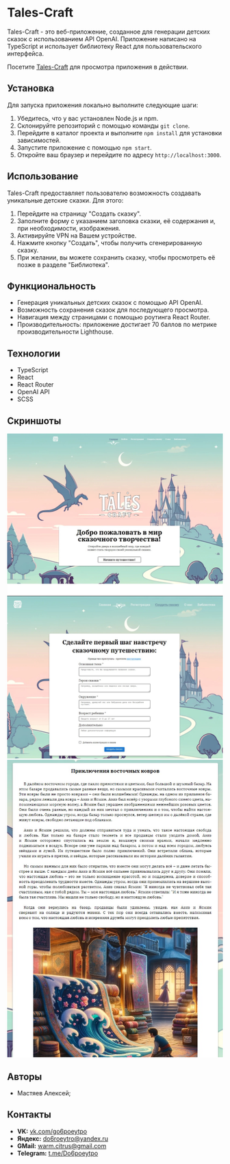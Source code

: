 # Tales-Craft

Tales-Craft - это веб-приложение, созданное для генерации детских сказок с использованием API OpenAI. Приложение написано на TypeScript и использует библиотеку React для пользовательского интерфейса.

Посетите [Tales-Craft](https://tales-craft.ru/) для просмотра приложения в действии.

## Установка

Для запуска приложения локально выполните следующие шаги:

1. Убедитесь, что у вас установлен Node.js и npm.
2. Склонируйте репозиторий с помощью команды `git clone`.
3. Перейдите в каталог проекта и выполните `npm install` для установки зависимостей.
4. Запустите приложение с помощью `npm start`.
5. Откройте ваш браузер и перейдите по адресу `http://localhost:3000`.

## Использование

Tales-Craft предоставляет пользователю возможность создавать уникальные детские сказки. Для этого:

1. Перейдите на страницу "Создать сказку".
2. Заполните форму с указанием заголовка сказки, её содержания и, при необходимости, изображения.
3. Активируйте VPN на Вашем устройстве.
4. Нажмите кнопку "Создать", чтобы получить сгенерированную сказку.
5. При желании, вы можете сохранить сказку, чтобы просмотреть её позже в разделе "Библиотека".

## Функциональность

- Генерация уникальных детских сказок с помощью API OpenAI.
- Возможность сохранения сказок для последующего просмотра.
- Навигация между страницами с помощью роутинга React Router.
- Производительность: приложение достигает 70 баллов по метрике производительности Lighthouse.

## Технологии

- TypeScript
- React
- React Router
- OpenAI API
- SCSS

## Скриншоты

![Главная страница](./src/assets/images/screenshots/screen_1.jpg)
![Форма для создания сказки](./src/assets/images/screenshots/screen_2.jpg)
![Отображение сказки](./src/assets/images/screenshots/screen_3.jpg)

## Авторы

- Мастяев Алексей;

## Контакты

- **VK:** [vk.com/go6poeytpo](https://vk.com/go6poeytpo)
- **Яндекс:** [do6roeytro@yandex.ru](mailto:do6roeytro@yandex.ru)
- **GMail:** [warm.citrus@gmail.com](mailto:warm.citrus@gmail.com)
- **Telegram:** [t.me/Do6poeytpo](https://t.me/Do6poeytpo)